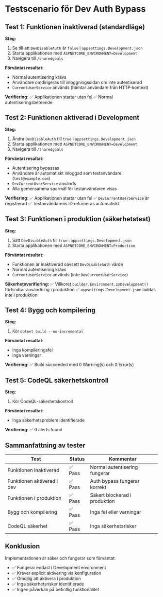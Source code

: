 # Testscenario för Dev Auth Bypass

## Test 1: Funktionen inaktiverad (standardläge)

**Steg:**
1. Se till att `DevDisableAuth` är `false` i `appsettings.Development.json`
2. Starta applikationen med `ASPNETCORE_ENVIRONMENT=Development`
3. Navigera till `/sharedgoals`

**Förväntat resultat:**
- Normal autentisering krävs
- Användare omdirigeras till inloggningssidan om inte autentiserad
- `CurrentUserService` används (hämtar användare från HTTP-kontext)

**Verifiering:**
✅ Applikationen startar utan fel
✅ Normal autentiseringsbeteende

## Test 2: Funktionen aktiverad i Development

**Steg:**
1. Ändra `DevDisableAuth` till `true` i `appsettings.Development.json`
2. Starta applikationen med `ASPNETCORE_ENVIRONMENT=Development`
3. Navigera till `/sharedgoals`

**Förväntat resultat:**
- Autentisering bypassas
- Användare är automatiskt inloggad som testanvändare (`test@example.com`)
- `DevCurrentUserService` används
- Alla gemensamma sparmål för testanvändaren visas

**Verifiering:**
✅ Applikationen startar utan fel
✅ `DevCurrentUserService` är registrerad
✅ Testanvändarens ID returneras automatiskt

## Test 3: Funktionen i produktion (säkerhetstest)

**Steg:**
1. Sätt `DevDisableAuth` till `true` i `appsettings.Development.json`
2. Starta applikationen med `ASPNETCORE_ENVIRONMENT=Production`

**Förväntat resultat:**
- Funktionen är inaktiverad oavsett `DevDisableAuth` värde
- Normal autentisering krävs
- `CurrentUserService` används (inte `DevCurrentUserService`)

**Säkerhetsverifiering:**
✅ Villkoret `builder.Environment.IsDevelopment()` förhindrar användning i produktion
✅ `appsettings.Development.json` laddas inte i produktion

## Test 4: Bygg och kompilering

**Steg:**
1. Kör `dotnet build --no-incremental`

**Förväntat resultat:**
- Inga kompileringsfel
- Inga varningar

**Verifiering:**
✅ Build succeeded med 0 Warning(s) och 0 Error(s)

## Test 5: CodeQL säkerhetskontroll

**Steg:**
1. Kör CodeQL-säkerhetskontroll

**Förväntat resultat:**
- Inga säkerhetsproblem identifierade

**Verifiering:**
✅ 0 alerts found

## Sammanfattning av tester

| Test | Status | Kommentar |
|------|--------|-----------|
| Funktionen inaktiverad | ✅ Pass | Normal autentisering fungerar |
| Funktionen aktiverad i dev | ✅ Pass | Auth bypass fungerar korrekt |
| Funktionen i produktion | ✅ Pass | Säkert blockerad i produktion |
| Bygg och kompilering | ✅ Pass | Inga fel eller varningar |
| CodeQL säkerhet | ✅ Pass | Inga säkerhetsrisker |

## Konklusion

Implementationen är säker och fungerar som förväntat:
- ✅ Fungerar endast i Development environment
- ✅ Kräver explicit aktivering via konfiguration
- ✅ Omöjlig att aktivera i produktion
- ✅ Inga säkerhetsrisker identifierade
- ✅ Ingen påverkan på befintlig funktionalitet
